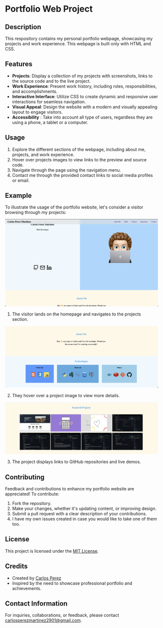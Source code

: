 # Portfolio Web Project

## Description
This respository contains my personal portfolio webpage, showcasing my projects
and work experience.
This webpage is built only with HTML and CSS.

## Features
- **Projects**: Display a collection of my projects with screenshots, links to the source code and to the live project.
- **Work Experience**: Present work history, including roles, responsibilities, and accomplishments.
- **Interactive Interface**: Utilize CSS to create dynamic and responsive user interactions for seamless navigation.
- **Visual Appeal**: Design the website with a modern and visually appealing layout to engage visitors.
- **Accessibility** : Take into account all type of users, regardless they are  using a phone, a tablet or a computer. 

## Usage
1. Explore the different sections of the webpage, including about me, projects, and work experience.
2. Hover over  projects images to view links to the preview and source code.
3. Navigate through the page using the navigation menu.
4. Contact me through the provided contact links to social media profiles or
   email.

## Example
To illustrate the usage of the portfolio website, let's consider a visitor browsing through my projects:

![Website](assets/web-doc-images/webpage.png)

1. The visitor lands on the homepage and navigates to the projects section.

![Website](assets/web-doc-images/sections.png)

2. They hover over a project image to view more details.

![Website](assets/web-doc-images/projects.png)

3. The project displays links to GitHub repositories and live demos.

## Contributing
Feedback and contributions to enhance my portfolio website are appreciated! To contribute:
1. Fork the repository.
2. Make your changes, whether it's updating content, or improving design.
3. Submit a pull request with a clear description of your contributions.
4. I have my own issues created in case you would like to take one of them too.

## License
This project is licensed under the [MIT License](LICENSE).

## Credits
- Created by [Carlos Perez](https://github.com/carlosmperezm)
- Inspired by the need to showcase professional portfolio and achievements.

## Contact Information
For inquiries, collaborations, or feedback, please contact [carlosperezmartinez2901@gmail.com](mailto:carlosperezmartinez2901@gmail.com).


